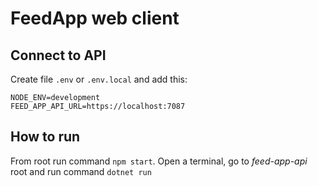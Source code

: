# FeedApp web client

## Connect to API
Create file <code>.env</code> or <code>.env.local</code> and add this:

```
NODE_ENV=development
FEED_APP_API_URL=https://localhost:7087
```

## How to run
From root run command <code>npm start</code>. 
Open a terminal, go to *feed-app-api* root and run command <code>dotnet run</code>